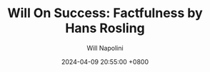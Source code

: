 ---
title: "Will On Success: Factfulness by Hans Rosling"
author: Will Napolini
date: 2024-04-09 20:55:00 +0800
categories: [Mindset, Book-summaries]
tags:
  [
    factfulness-hans-rosling,
    hans-rosling,
    how-to-think-better,
    critical-thinking,
    data-visualization,
    mental-models,
    decision-making,
    global-development,
    statistics-mistakes,
    ten-thinking-errors,
    overcoming-bias,
    ashton-schacherl-koch,
    ola-rosling,
    anna-rosling-jonsson,
    factfulness-summary
  ]
image: https://pbs.twimg.com/media/GO1mFRlXoAA_RAq?format=jpg&name=large
alt: "Will On Success: Factfulness by Hans Rosling"
fallback:
  - 
  # Replace with the URL of your backup image
  -
  # Replace with the URL of your backup image
---